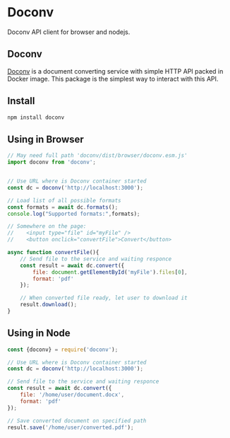 # Doconv

Doconv API client for browser and nodejs.

## Doconv

[Doconv](https://github.com/AlexxNB/doconv) is a document converting service with simple HTTP API packed in Docker image. This package is the simplest way to interact with this API.

## Install 

```sh
npm install doconv
```

## Using in Browser

```js
// May need full path 'doconv/dist/browser/doconv.esm.js'
import doconv from 'doconv';


// Use URL where is Doconv container started
const dc = doconv('http://localhost:3000'); 

// Load list of all possible formats
const formats = await dc.formats();
console.log("Supported formats:",formats);

// Somewhere on the page: 
//    <input type="file" id="myFile" />
//    <button onclick="convertFile">Convert</button>

async function convertFile(){
    // Send file to the service and waiting responce
    const result = await dc.convert({
        file: document.getElementById('myFile').files[0],
        format: 'pdf'
    });

    // When converted file ready, let user to download it
    result.download();
}
```

## Using in Node

```js
const {doconv} = require('doconv');

// Use URL where is Doconv container started
const dc = doconv('http://localhost:3000');

// Send file to the service and waiting responce
const result = await dc.convert({
    file: '/home/user/document.docx',
    format: 'pdf'
});

// Save converted document on specified path
result.save('/home/user/converted.pdf');
```
